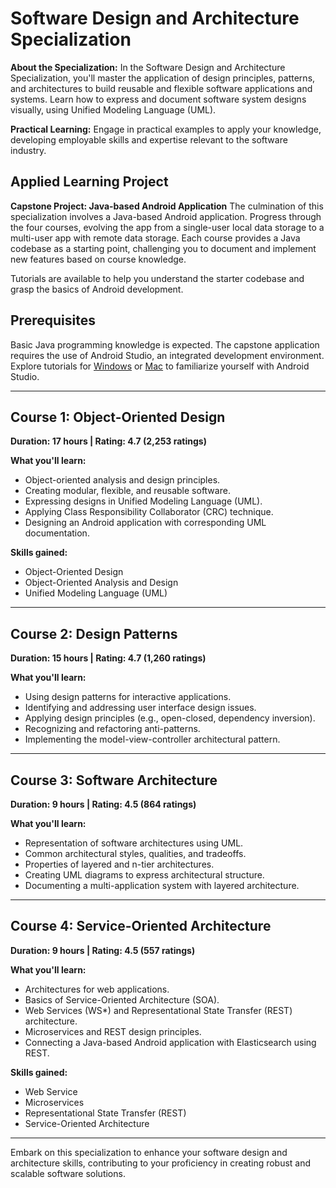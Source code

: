 # Software Design and Architecture Specialization

**About the Specialization:**
In the Software Design and Architecture Specialization, you'll master the application of design principles, patterns, and architectures to build reusable and flexible software applications and systems. Learn how to express and document software system designs visually, using Unified Modeling Language (UML).

**Practical Learning:**
Engage in practical examples to apply your knowledge, developing employable skills and expertise relevant to the software industry.

## Applied Learning Project

**Capstone Project: Java-based Android Application**
The culmination of this specialization involves a Java-based Android application. Progress through the four courses, evolving the app from a single-user local data storage to a multi-user app with remote data storage. Each course provides a Java codebase as a starting point, challenging you to document and implement new features based on course knowledge.

Tutorials are available to help you understand the starter codebase and grasp the basics of Android development.

## Prerequisites

Basic Java programming knowledge is expected. The capstone application requires the use of Android Studio, an integrated development environment. Explore tutorials for [Windows](link-to-windows-tutorial) or [Mac](link-to-mac-tutorial) to familiarize yourself with Android Studio.

---

## Course 1: Object-Oriented Design

**Duration: 17 hours | Rating: 4.7 (2,253 ratings)**

**What you'll learn:**

- Object-oriented analysis and design principles.
- Creating modular, flexible, and reusable software.
- Expressing designs in Unified Modeling Language (UML).
- Applying Class Responsibility Collaborator (CRC) technique.
- Designing an Android application with corresponding UML documentation.

**Skills gained:**

- Object-Oriented Design
- Object-Oriented Analysis and Design
- Unified Modeling Language (UML)

---

## Course 2: Design Patterns

**Duration: 15 hours | Rating: 4.7 (1,260 ratings)**

**What you'll learn:**

- Using design patterns for interactive applications.
- Identifying and addressing user interface design issues.
- Applying design principles (e.g., open-closed, dependency inversion).
- Recognizing and refactoring anti-patterns.
- Implementing the model-view-controller architectural pattern.

---

## Course 3: Software Architecture

**Duration: 9 hours | Rating: 4.5 (864 ratings)**

**What you'll learn:**

- Representation of software architectures using UML.
- Common architectural styles, qualities, and tradeoffs.
- Properties of layered and n-tier architectures.
- Creating UML diagrams to express architectural structure.
- Documenting a multi-application system with layered architecture.

---

## Course 4: Service-Oriented Architecture

**Duration: 9 hours | Rating: 4.5 (557 ratings)**

**What you'll learn:**

- Architectures for web applications.
- Basics of Service-Oriented Architecture (SOA).
- Web Services (WS\*) and Representational State Transfer (REST) architecture.
- Microservices and REST design principles.
- Connecting a Java-based Android application with Elasticsearch using REST.

**Skills gained:**

- Web Service
- Microservices
- Representational State Transfer (REST)
- Service-Oriented Architecture

---

Embark on this specialization to enhance your software design and architecture skills, contributing to your proficiency in creating robust and scalable software solutions.

